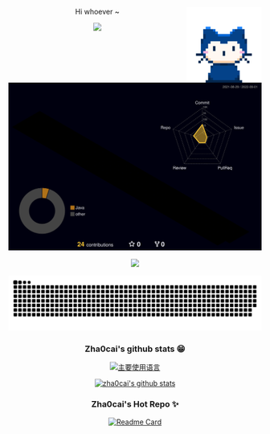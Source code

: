 <div align="center">

<!-- 猫猫动图 -->
<img align="right" height="150" src="./assets/zhaocai.gif"/> Hi whoever ~

<!-- 动态文字 -->
<a href="https://github.com/zha0cai"><img src="https://readme-typing-svg.herokuapp.com?font=Bebas+Neue&size=21&pause=1000&color=AC4BF3&width=435&lines=Strive+to+be+a+Qualified+Penetrator..."><a>

<!-- 工作流生成的统计图 -->
[![github-active](./profile-3d-contrib/profile-night-rainbow.svg)](https://github.com/zha0cai)

[![](https://activity-graph.herokuapp.com/graph?username=zha0cai&bg_color=black&color=23affc&line=23affc)](https://github.com/zha0cai)
  
[![snake](./assets/github-contribution-grid-snake.svg)](https://github.com/zha0cai)

### Zha0cai's github stats 😁

[![主要使用语言](https://github-readme-stats.vercel.app/api/top-langs/?username=zha0cai&hide_title=false&hide=c&hide_border=true&layout=compact&theme=tokyonight&locale=cn)](https://github.com/zha0cai)

[![zha0cai's github stats](https://github-readme-stats.vercel.app/api?username=zha0cai&hide_title=false&hide=c&hide_border=true&layout=compact&theme=tokyonight&locale=cn)](https://github.com/zha0cai)

### Zha0cai's Hot Repo ✨

[![Readme Card](https://github-readme-stats.vercel.app/api/pin/?username=zha0cai&repo=zha0cai&hide_title=false&hide=c&hide_border=true&layout=compact&theme=tokyonight&locale=cn&line_height=20)](https://github.com/zha0cai)
